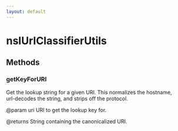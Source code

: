 ```yaml
---
layout: default
---
```


# nsIUrlClassifierUtils #

## Methods ##

### getKeyForURI ###
  
Get the lookup string for a given URI.  This normalizes the hostname,  
url-decodes the string, and strips off the protocol.  
  
@param uri URI to get the lookup key for.  
  
@returns String containing the canonicalized URI.  
  
